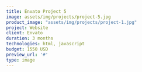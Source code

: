 ```yaml
---
title: Envato Project 5
image: assets/img/projects/project-5.jpg
product_image: "assets/img/projects/project-1.jpg"
project: Website
client: Envato
duration: 3 months
technologies: html, javascript
budget: 1550 USD
preview_url: '#'
type: image
---
```



